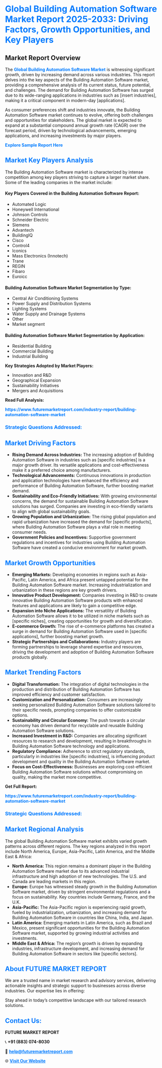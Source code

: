 <h1 style="color: #007BFF;">Global Building Automation Software Market Report 2025-2033: Driving Factors, Growth Opportunities, and Key Players</h1>

<section id="overview">
<h2>Market Report Overview</h2>
<p>The <a href="https://www.futuremarketreport.com/industry-report/building-automation-software-market" style="color: #007BFF; text-decoration: none;"><strong>Global Building Automation Software Market</strong></a> is witnessing significant growth, driven by increasing demand across various industries. This report delves into the key aspects of the Building Automation Software market, providing a comprehensive analysis of its current status, future potential, and challenges. The demand for Building Automation Software has surged due to its wide-ranging applications in industries such as [insert industries], making it a critical component in modern-day [applications].</p>
<p>As consumer preferences shift and industries innovate, the Building Automation Software market continues to evolve, offering both challenges and opportunities for stakeholders. The global market is expected to expand at a substantial compound annual growth rate (CAGR) over the forecast period, driven by technological advancements, emerging applications, and increasing investments by major players.</p>
</section>

<section id="overview">
<p><a href="https://www.futuremarketreport.com/request-sample/reportId=109960" style="color: #007BFF; text-decoration: none;"><strong>Explore Sample Report Here</strong></a></p>
</section>

<section id="key-players">
<h2 style="color: #007BFF;">Market Key Players Analysis</h2>
<p>The Building Automation Software market is characterized by intense competition among key players striving to capture a larger market share. Some of the leading companies in the market include:</p>
<h4>Key Players Covered in the Building Automation Software Report:</h4>
<ul><li>Automated Logic</li><li>Honeywell International</li><li>Johnson Controls</li><li>Schneider Electric</li><li>Siemens</li><li>Advantech</li><li>BuildingIQ</li><li>Cisco</li><li>Control4</li><li>Iconics</li><li>Mass Electronics (Innotech)</li><li>Trane</li><li>REGIN</li><li>Fibaro</li><li>Euroicc</li></ul>
<h4>Building Automation Software Market Segmentation by Type:</h4>
<ul><li>Central Air Conditioning Systems</li><li>Power Supply and Distribution Systems</li><li>Lighting Systems</li><li>Water Supply and Drainage Systems</li><li>Other</li><li>Market segment</li></ul>

<h4>Building Automation Software Market Segmentation by Application:</h4>
<ul><li>Residential Building</li><li>Commercial Building</li><li>Industrial Building</li></ul>
<p><strong>Key Strategies Adopted by Market Players:</strong></p>
<ul>
<li>Innovation and R&D</li>
<li>Geographical Expansion</li>
<li>Sustainability Initiatives</li>
<li>Mergers and Acquisitions</li>
</ul>
</section>

<section>
<p><strong>Read Full Analysis: </strong></p><a href="https://www.futuremarketreport.com/industry-report/building-automation-software-market" style="color: #007BFF; text-decoration: none;"><strong>https://www.futuremarketreport.com/industry-report/building-automation-software-market</strong></a>
<h3 style="color: #007BFF;">Strategic Questions Addressed:</h3>
</section>

<section id="driving-factors">
<h2 style="color: #007BFF;">Market Driving Factors</h2>
<ul>
<li><strong>Rising Demand Across Industries:</strong> The increasing adoption of Building Automation Software in industries such as [specific industries] is a major growth driver. Its versatile applications and cost-effectiveness make it a preferred choice among manufacturers.</li>
<li><strong>Technological Advancements:</strong> Continuous innovations in production and application technologies have enhanced the efficiency and performance of Building Automation Software, further boosting market demand.</li>
<li><strong>Sustainability and Eco-Friendly Initiatives:</strong> With growing environmental concerns, the demand for sustainable Building Automation Software solutions has surged. Companies are investing in eco-friendly variants to align with global sustainability goals.</li>
<li><strong>Growing Population and Urbanization:</strong> The rising global population and rapid urbanization have increased the demand for [specific products], where Building Automation Software plays a vital role in meeting consumer needs.</li>
<li><strong>Government Policies and Incentives:</strong> Supportive government regulations and incentives for industries using Building Automation Software have created a conducive environment for market growth.</li>
</ul>
</section>

<section id="growth-opportunities">
<h2 style="color: #007BFF;">Market Growth Opportunities</h2>
<ul>
<li><strong>Emerging Markets:</strong> Developing economies in regions such as Asia-Pacific, Latin America, and Africa present untapped potential for the Building Automation Software market. Increasing industrialization and urbanization in these regions are key growth drivers.</li>
<li><strong>Innovative Product Development:</strong> Companies investing in R&D to create innovative Building Automation Software products with enhanced features and applications are likely to gain a competitive edge.</li>
<li><strong>Expansion into Niche Applications:</strong> The versatility of Building Automation Software allows it to be utilized in niche markets such as [specific niches], creating opportunities for growth and diversification.</li>
<li><strong>E-commerce Growth:</strong> The rise of e-commerce platforms has created a surge in demand for Building Automation Software used in [specific applications], further boosting market growth.</li>
<li><strong>Strategic Partnerships and Collaborations:</strong> Industry players are forming partnerships to leverage shared expertise and resources, driving the development and adoption of Building Automation Software products globally.</li>
</ul>
</section>

<section id="trending-factors">
<h2 style="color: #007BFF;">Market Trending Factors</h2>
<ul>
<li><strong>Digital Transformation:</strong> The integration of digital technologies in the production and distribution of Building Automation Software has improved efficiency and customer satisfaction.</li>
<li><strong>Customization and Personalization:</strong> Consumers are increasingly seeking personalized Building Automation Software solutions tailored to their specific needs, prompting companies to offer customizable options.</li>
<li><strong>Sustainability and Circular Economy:</strong> The push towards a circular economy has driven demand for recyclable and reusable Building Automation Software solutions.</li>
<li><strong>Increased Investment in R&D:</strong> Companies are allocating significant resources to research and development, resulting in breakthroughs in Building Automation Software technology and applications.</li>
<li><strong>Regulatory Compliance:</strong> Adherence to strict regulatory standards, particularly in industries like [specific industries], is influencing product development and quality in the Building Automation Software market.</li>
<li><strong>Focus on Cost-Effectiveness:</strong> Businesses are exploring cost-efficient Building Automation Software solutions without compromising on quality, making the market more competitive.</li>
</ul>
</section>

<section>
<p><strong>Get Full Report: </strong></p><a href="https://www.futuremarketreport.com/industry-report/building-automation-software-market" style="color: #007BFF; text-decoration: none;"><strong>https://www.futuremarketreport.com/industry-report/building-automation-software-market</strong></a>
<h3 style="color: #007BFF;">Strategic Questions Addressed:</h3>
</section>


<section id="regional-analysis">
<h2 style="color: #007BFF;">Market Regional Analysis</h2>
<p>The global Building Automation Software market exhibits varied growth patterns across different regions. The key regions analyzed in this report include North America, Europe, Asia-Pacific, Latin America, and the Middle East & Africa:</p>
<ul>
<li><strong>North America:</strong> This region remains a dominant player in the Building Automation Software market due to its advanced industrial infrastructure and high adoption of new technologies. The U.S. and Canada are leading markets in this region.</li>
<li><strong>Europe:</strong> Europe has witnessed steady growth in the Building Automation Software market, driven by stringent environmental regulations and a focus on sustainability. Key countries include Germany, France, and the U.K.</li>
<li><strong>Asia-Pacific:</strong> The Asia-Pacific region is experiencing rapid growth, fueled by industrialization, urbanization, and increasing demand for Building Automation Software in countries like China, India, and Japan.</li>
<li><strong>Latin America:</strong> Emerging markets in Latin America, such as Brazil and Mexico, present significant opportunities for the Building Automation Software market, supported by growing industrial activities and investments.</li>
<li><strong>Middle East & Africa:</strong> The region’s growth is driven by expanding industries, infrastructure development, and increasing demand for Building Automation Software in sectors like [specific sectors].</li>
</ul>
</section>

<footer>
<h2 style="color: #007BFF;">About FUTURE MARKET REPORT</h2>
<p>We are a trusted name in market research and advisory services, delivering actionable insights and strategic support to businesses across diverse industries. Our expertise lies in offering:</p>

<p>Stay ahead in today’s competitive landscape with our tailored research solutions.</p>

<h2 style="color: #007BFF;">Contact Us:</h2>
<p><strong>FUTURE MARKET REPORT</strong></p>
<p>📞 <strong>+91 (883) 074-8030</strong></p>
<p>📧 <strong><a href="mailto:help@futuremarketreport.com" style="color: #007BFF;">help@futuremarketreport.com</a></strong></p>
<p>🌐 <strong><a href="https://www.futuremarketreport.com/" style="color: #007BFF;">Visit Our Website</a></strong></p>
</footer>